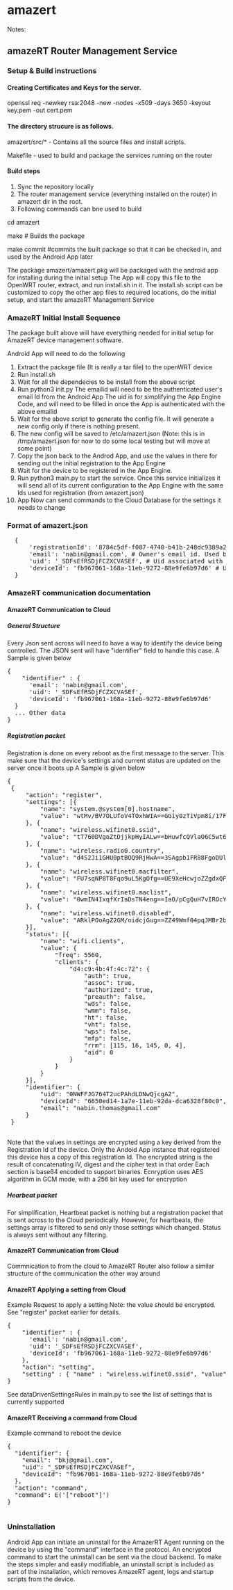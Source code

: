 # amazert 


Notes: 
## amazeRT Router Management Service
### Setup & Build instructions 
#### Creating Certificates and Keys for the server. 
openssl req -newkey rsa:2048 -new -nodes -x509 -days 3650 -keyout key.pem -out cert.pem

#### The directory strucure is as follows.
amazert/src/* - Contains all the source files and install scripts. 

Makefile - used to build and package the services running on the router

#### Build steps

1. Sync the repository locally 
2. The router management service (everything installed on the router) in amazert dir in the root. 
3. Following commands can bne used to build 

cd amazert

make # Builds the package

make commit #commits the built package so that it can be checked in, and used by the Android App later

The package amazert/amazert.pkg will be packaged with the android app for installing during the initial setup
The App will copy this file to the OpenWRT router, extract, and run install.sh in it. The install.sh script can be customized to copy the other app files to required locations, do the initial setup, and start the amazeRT Management Service


### AmazeRT Initial Install Sequence
The package built above will have everything needed for initial setup for AmazeRT device management software.

Android App will need to do the following
1. Extract the package file (It is really a tar file) to the openWRT device
2. Run install.sh
3. Wait for all the dependecies to be install from the above script
4. Run python3 init.py <emailId> <uid>
    The emailid will need to be the authenticated user's email Id from the Android App
    The uid is for simplifying the App Engine Code, and will need to be filled in once the App is authenticated with the above emailid
5. Wait for the above script to generate the config file. It will generate a new config only if there is nothing present.
6. The new config will be saved to /etc/amazert.json (Note: this is in /tmp/amazert.json for now to do some local testing but will move at some point)
7. Copy the json back to the Androd App, and use the values in there for sending out the initial registration to the App Engine
8. Wait for the device to be registered in the App Engine.
9. Run python3 main.py to start the service. Once this service initializes it will send all of its current configuration to the App Engine with the same Ids used for registration (from amazert.json)
10. App Now can send commands to the Cloud Database for the settings it needs to change

### Format of amazert.json
<pre>
  {
      'registrationId': '8784c5df-f087-4740-b41b-248dc9389a2f',  # Id unique to this registration. This is kind of a secret password to be used. This is used to encrypt secure data so that is is not visible to AmazeRT App Engine. This value is shared with the AmazeRT Android App during initial setup
      'email': 'nabin@gmail.com', # Owner's email id. Used by App Engine to find the device and to validate Android App's authentication state
      'uid': '_SDFsEfRSDjFCZXCVASEf', # Uid associated with this email, used for simplificaiton of database access at the server
      'deviceId': 'fb967061-168a-11eb-9272-88e9fe6b97d6' # Unique, secret Id for the device. All communication jsons will have this uuid as part of the json
  }
</pre>

### AmazeRT communication documentation
#### AmazeRT Communication to Cloud
##### General Structure
Every Json sent across will need to have a way to identify the device being controlled. 
The JSON sent will have "identifier" field to handle this case. 
A Sample is given below
<pre>
{
    "identifier" : {
      'email': 'nabin@gmail.com', 
      'uid': '_SDFsEfRSDjFCZXCVASEf',
      'deviceId': 'fb967061-168a-11eb-9272-88e9fe6b97d6'
  }
  ... Other data
}
</pre>
##### Registration packet
Registration is done on every reboot as the first message to the server.
This make sure that the device's settings and current status are updated on the server once it boots up
A Sample is given below
<pre>
{
 {
     "action": "register",
     "settings": [{
         "name": "system.@system[0].hostname",
         "value": "wtMv/BV7OLUfoV4TOxhWIA==GGiy0zTiVpm8i/17FrDCQA==4iFV4CAHasg="
     }, {
         "name": "wireless.wifinet0.ssid",
         "value": "tT760DVgoZtDjjkpHyIALw==bHuwfcQVlaO6C5wt6Udw4w==Q8pD3w=="
     }, {
         "name": "wireless.radio0.country",
         "value": "d4S2Ji1GHU0ptBOQ9RjHwA==3SAgpb1FR88FgoDUlVAI3w==hZA="
     }, {
         "name": "wireless.wifinet0.macfilter",
         "value": "FU7sqNP8T8Fqo9uL5KgOfg==UE9XeHcwjoZZgdxQPPg+JQ==+39aWhf9aA=="
     }, {
         "name": "wireless.wifinet0.maclist",
         "value": "0wmIN4IxqfXrIaDsTN4eng==IaO/pCgQuH7vIROcYt32Dw=="
     }, {
         "name": "wireless.wifinet0.disabled",
         "value": "ARklPOoAgZ2GM/oidcjGug==ZZ49Wmf04pqJMBr2b0hSOQ==/A=="
     }],
     "status": [{
         "name": "wifi.clients",
         "value": {
             "freq": 5560,
             "clients": {
                 "d4:c9:4b:4f:4c:72": {
                     "auth": true,
                     "assoc": true,
                     "authorized": true,
                     "preauth": false,
                     "wds": false,
                     "wmm": false,
                     "ht": false,
                     "vht": false,
                     "wps": false,
                     "mfp": false,
                     "rrm": [115, 16, 145, 0, 4],
                     "aid": 0
                 }
             }
         }
     }],
     "identifier": {
         "uid": "0NWFFJG764T2ucPAhdLDNwQjcgA2",
         "deviceId": "6650ed14-1a7e-11eb-92da-dca6328f80c0",
         "email": "nabin.thomas@gmail.com"
     }
 }
 
</pre>

Note that the values in settings are encrypted using a key derived from the Registration Id of the 
device. Only the Andoid App instance that registered this device has a copy of this registration Id. 
The encrypted string is the result of concatenating IV, digest and the cipher text in that order
Each section is base64 encoded to support binaries. Ecnryption uses AES algorithm in GCM mode, with a 256 bit key used for encryption
##### Hearbeat packet
For simplification, Heartbeat packet is nothing but a registration packet that is sent across to the Cloud periodically.
However, for heartbeats, the settings array is filtered to send only those settings which changed. Status is always sent 
without any filtering.

#### AmazeRT Communication from Cloud
Commnication to from the cloud to AmazeRT Router also follow a similar structure of the communication the other way around

#### AmazeRT Applying a setting from Cloud
Example Request to apply a setting
Note: the value should be encrypted. See "register" packet earlier for details.
<pre>
{
    "identifier" : {
      'email': 'nabin@gmail.com', 
      'uid': '_SDFsEfRSDjFCZXCVASEf',
      'deviceId': 'fb967061-168a-11eb-9272-88e9fe6b97d6'
    },
    "action": "setting",
    "setting" : { "name" : "wireless.wifinet0.ssid", "value" : "PiWRT" }
}
</pre>
See dataDrivenSettingsRules in main.py to see the list of settings 
that is currently supported
#### AmazeRT Receiving a command from Cloud
Example command to reboot the device
<pre>
{
  "identifier": {
    "email": "bkj@gmail.com",
    "uid": "_SDFsEfRSDjFCZXCVASEf",
    "deviceId": "fb967061-168a-11eb-9272-88e9fe6b97d6"
  },
  "action": "command",
  "command": E('["reboot"]')
}

</pre>

### Uninstallation 
Android App can initiate an uninstall for the AmazerRT Agent running on the device by using the "command" interface in the protocol. 
An encrypted command to start the uninstall can be sent via the cloud backend. To make the steps simpler and easily modifiable, an uninstall script is included as part of the installation, which removes AmazeRT agent, logs and startup scripts from the device.


